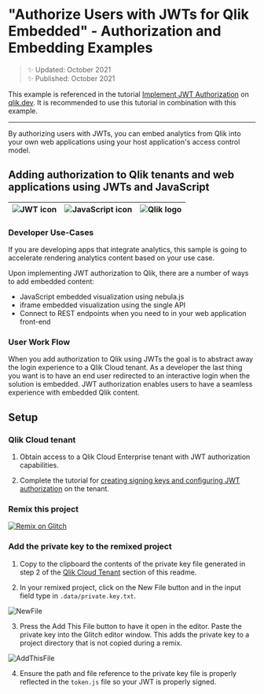 # "Authorize Users with JWTs for Qlik Embedded" - Authorization and Embedding Examples


> :sparkles: Updated: October 2021<br>
:sparkles: Published: October 2021

This example is referenced in the tutorial [Implement JWT Authorization](https://qlik.dev//tutorials/implement-jwt-authorization)
on [qlik.dev](https://qlik.dev). It is recommended to use this tutorial in combination with this example.

---


By authorizing users with JWTs, you can embed analytics from Qlik into your own web applications using your host application's access control model.

## Adding authorization to Qlik tenants and web applications using JWTs and JavaScript

| ![JWT icon](https://cdn.glitch.me/221a8c3a-1294-4afa-8416-98d7a157298e%2Fjwt_64px.png?1634489478634) | ![JavaScript icon](https://cdn.glitch.me/221a8c3a-1294-4afa-8416-98d7a157298e%2F64px-JavaScript-logo.png?1634489478633) | ![Qlik logo](https://cdn.glitch.me/221a8c3a-1294-4afa-8416-98d7a157298e%2Fthumbnails%2FQlik-Logo_CMYK_64.png?1634489478670) |
| --- | --- | --- |

### Developer Use-Cases

If you are developing apps that integrate analytics, this sample is going to accelerate rendering analytics content based on your use case.

Upon implementing JWT authorization to Qlik, there are a number of ways to add embedded content:

* JavaScript embedded visualization using nebula.js
* iframe embedded visualization using the single API
* Connect to REST endpoints when you need to in your web application front-end

### User Work Flow

When you add authorization to Qlik using JWTs the goal is to abstract away the login experience to a Qlik Cloud tenant.
As a developer the last thing you want is to have an end user redirected to an interactive login
when the solution is embedded. JWT authorization enables users to have a seamless experience with embedded Qlik content.

## Setup

### Qlik Cloud tenant

1. Obtain access to a Qlik Cloud Enterprise tenant with JWT authorization capabilities.

2. Complete the tutorial for [creating signing keys and configuring JWT authorization](https://qlik.dev/tutorials/create-signed-tokens-for-jwt-authorization) on the tenant.

### Remix this project

[![Remix on Glitch](https://cdn.glitch.com/2703baf2-b643-4da7-ab91-7ee2a2d00b5b%2Fremix-button.svg)](https://glitch.com/edit/#!/remix/qlik-cloud-jwt)

### Add the private key to the remixed project

1. Copy to the clipboard the contents of the private key file generated in step 2
of the [Qlik Cloud Tenant](#qlik-cloud-tenant) section of this readme.

2. In your remixed project, click on the New File button and in the input field type in `.data/private.key.txt`.

![NewFile](https://cdn.glitch.me/221a8c3a-1294-4afa-8416-98d7a157298e%2Fthumbnails%2F2021-10-24_20-16-32.989.png?1635121033990)

3. Press the Add This File button to have it open in the editor. Paste the private key into the Glitch editor window.
This adds the private key to a project directory that is not copied during a remix.

![AddThisFile](https://cdn.glitch.me/221a8c3a-1294-4afa-8416-98d7a157298e%2F2021-10-24_20-16-50.737.png?1635121029143)

4. Ensure the path and file reference to the private key file is properly reflected in the `token.js` file
so your JWT is properly signed.